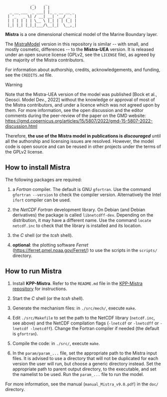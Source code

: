 ```
            _     _
           (_)   | |
  _ __ ___  _ ___| |_ _ __ __ _
 | '_ ` _ \| / __| __| '__/ _` |
 | | | | | | \__ \ |_| | | (_| |
 |_| |_| |_|_|___/\__|_|  \__,_|

```

__Mistra__ is a one dimensional chemical model of the Marine Boundary layer.

The [MistraModel](https://github.com/MistraModel) version in this repository is similar -- with small, and mostly cosmetic, differences -- to the __Mistra-UEA__ version. It is released under an open source license (GPLv2, see the `LICENSE` file), as agreed by the majority of the Mistra contributors.

For information about authorship, credits, acknowledgements, and funding, see the `CREDITS.md` file.

> [!Warning]
>
> Note that the Mistra-UEA version of the model was published [Bock et al., Geosci. Model Dev., 2022] without the knowledge or approval of most of the Mistra contributors, and under a licence which was not agreed upon by them. For more information, see the open discussion and the editor comments during the peer-review of the paper on the GMD website: https://gmd.copernicus.org/articles/15/5807/2022/gmd-15-5807-2022-discussion.html
>
> Therefore, __the use of the Mistra model in publications is *discouraged*__ until all the authorship and licensing issues are resolved. However, the model code is open source and can be reused in other projects under the terms of the GPLv2 license.


How to install Mistra
---------------------

The following packages are required:

1. a *Fortran* compiler. The default is GNU `gfortran`. Use the command `gfortran --version` to check the compiler version. Alternatively the Intel `ifort` compiler can be used.

2. the *NetCDF Fortran* development library. On Debian (and Debian derivatives) the package is called `libnetcdff-dev`. Depending on the distribution, it may have a different name. Use the command `locate netcdf.inc` to check that the library is installed and its location.

3. the *C* shell (or the *tcsh* shell).

4. __optional__: the plotting software *Ferret* (https://ferret.pmel.noaa.gov/Ferret/) to use the scripts in the `scripts/` directory.


How to run Mistra
-----------------

1. Install __KPP-Mistra__. Refer to the `README.md` file in the [KPP-Mistra repository](https://github.com/MistraModel/KPP-Mistra) for instructions.

2. Start the *C* shell (or the *tcsh* shell).

3. Generate the mechanism files: in `./src/mech/`, execute `make`.

4. Edit `./src/Makefile` to set the path to the NetCDF library (`netcdf.inc`, see above) and the NetCDF compilation flags (`-lnetcdf` or `-lnetcdff` or `-lnetcdf -lnetcdff`). Change the Fortran compiler if needed (the default is `gfortran`).

5. Compile the code: in `./src/`, execute `make`.

6. In the `param/param_...` file, set the appropriate path to the Mistra input files. It is advised to use a directory that will not be duplicated for each version the user will run, but choose a generic directory instead. Set the appropriate path to parent output directory, to the executable, and set the namelist to be used. Run the `param_...` file to run the model.

For more information, see the manual (`manual_Mistra_v9.0.pdf`) in the `doc/` directory.
